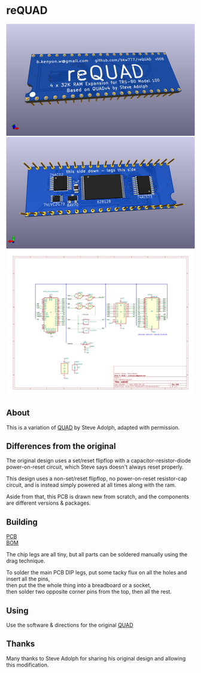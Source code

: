 # reQUAD
![](PCB/reQUAD_top.jpg)
![](PCB/reQUAD_bottom.jpg)
![](PCB/reQUAD.svg)

## About
This is a variation of [QUAD](http://bitchin100.com/wiki/index.php?title=QUAD) by Steve Adolph, adapted with permission.

## Differences from the original
The original design uses a set/reset flipflop with a capacitor-resistor-diode power-on-reset circuit, which Steve says doesn't always reset properly.

This design uses a non-set/reset flipflop, no power-on-reset resistor-cap circuit, and is instead simply powered at all times along with the ram.

Aside from that, this PCB is drawn new from scratch, and the components are different versions & packages.

## Building
[PCB](https://www.pcbway.com/project/shareproject/reQUAD_RAM_Expansion_for_TRS_80_Model_100_8690cd19.html)  
[BOM](https://www.digikey.com/short/m5tj4941)

The chip legs are all tiny, but all parts can be soldered manually using the drag technique.

To solder the main PCB DIP legs, put some tacky flux on all the holes and insert all the pins,  
then put the the whole thing into a breadboard or a socket,  
then solder two opposite corner pins from the top, then all the rest.

## Using
Use the software & directions for the original [QUAD](http://bitchin100.com/wiki/index.php?title=QUAD)

## Thanks
Many thanks to Steve Adolph for sharing his original design and allowing this modification.
